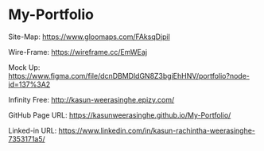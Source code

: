 # My-Portfolio
Site-Map:
https://www.gloomaps.com/FAksqDjpil

Wire-Frame:
https://wireframe.cc/EmWEaj

Mock Up:
https://www.figma.com/file/dcnDBMDldGN8Z3bgiEhHNV/portfolio?node-id=137%3A2

Infinity Free:
http://kasun-weerasinghe.epizy.com/

GitHub Page URL:
https://kasunweerasinghe.github.io/My-Portfolio/

Linked-in URL:
https://www.linkedin.com/in/kasun-rachintha-weerasinghe-7353171a5/